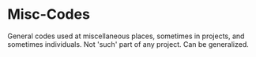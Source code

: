 # Misc-Codes
General codes used at miscellaneous places, sometimes in projects, and sometimes individuals. Not 'such' part of any project. Can be generalized.
